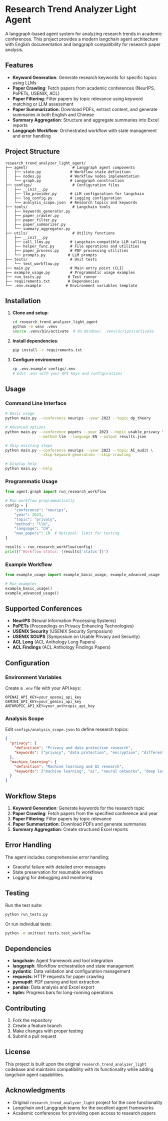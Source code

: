 # Research Trend Analyzer Light Agent

A langgraph-based agent system for analyzing research trends in academic conferences. This project provides a modern langchain agent architecture with English documentation and langgraph compatibility for research paper analysis.

## Features

- **Keyword Generation**: Generate research keywords for specific topics using LLMs
- **Paper Crawling**: Fetch papers from academic conferences (NeurIPS, PoPETs, USENIX, ACL)
- **Paper Filtering**: Filter papers by topic relevance using keyword matching or LLM assessment
- **Paper Summarization**: Download PDFs, extract content, and generate summaries in both English and Chinese
- **Summary Aggregation**: Structure and aggregate summaries into Excel reports
- **Langgraph Workflow**: Orchestrated workflow with state management and error handling

## Project Structure

```
research_trend_analyzer_light_agent/
├── agent/                    # Langgraph agent components
│   ├── state.py             # Workflow state definition
│   ├── nodes.py             # Workflow nodes implementation
│   └── graph.py             # Langgraph construction
├── configs/                  # Configuration files
│   ├── __init__.py
│   ├── llm_provider.py      # LLM configuration for langchain
│   ├── log_config.py        # Logging configuration
│   └── analysis_scope.json  # Research topics and keywords
├── tools/                    # Langchain tools
│   ├── keywords_generator.py
│   ├── paper_crawler.py
│   ├── paper_filter.py
│   ├── paper_summarizer.py
│   └── summary_aggregator.py
├── utils/                    # Utility functions
│   ├── __init__.py
│   ├── call_llms.py         # Langchain-compatible LLM calling
│   ├── helper_func.py       # File operations and utilities
│   ├── paper_process.py     # PDF processing utilities
│   └── prompts.py          # LLM prompts
├── tests/                   # Unit tests
│   └── test_workflow.py
├── main.py                  # Main entry point (CLI)
├── example_usage.py         # Programmatic usage examples
├── run_tests.py            # Test runner
├── requirements.txt        # Dependencies
└── .env.example           # Environment variables template
```

## Installation

1. **Clone and setup**:
   ```bash
   cd research_trend_analyzer_light_agent
   python -m venv .venv
   source .venv/bin/activate  # On Windows: .venv\Scripts\activate
   ```

2. **Install dependencies**:
   ```bash
   pip install -r requirements.txt
   ```

3. **Configure environment**:
   ```bash
   cp .env.example configs/.env
   # Edit .env with your API keys and configurations
   ```

## Usage

### Command Line Interface

```bash
# Basic usage
python main.py --conference neurips --year 2023 --topic dp_theory

# Advanced options
python main.py --conference popets --year 2023 --topic usable_privacy \
               --method llm --language EN --output results.json

# Skip existing steps
python main.py --conference neurips --year 2023 --topic AI_audit \
               --skip-keyword-generation --skip-crawling

# Display help
python main.py --help
```

### Programmatic Usage

```python
from agent.graph import run_research_workflow

# Run workflow programmatically
config = {
    "conference": "neurips",
    "year": 2023,
    "topic": "privacy",
    "method": "llm",
    "language": "CH",
    "max_papers": 10  # Optional: limit for testing
}

results = run_research_workflow(config)
print(f"Workflow status: {results['status']}")
```

### Example Workflow

```python
from example_usage import example_basic_usage, example_advanced_usage

# Run examples
example_basic_usage()
example_advanced_usage()
```

## Supported Conferences

- **NeurIPS** (Neural Information Processing Systems)
- **PoPETs** (Proceedings on Privacy Enhancing Technologies)
- **USENIX Security** (USENIX Security Symposium)
- **USENIX SOUPS** (Symposium on Usable Privacy and Security)
- **ACL Long** (ACL Anthology Long Papers)
- **ACL Findings** (ACL Anthology Findings Papers)

## Configuration

### Environment Variables

Create a `.env` file with your API keys:

```env
OPENAI_API_KEY=your_openai_api_key
GEMINI_API_KEY=your_gemini_api_key
ANTHROPIC_API_KEY=your_anthropic_api_key
```

### Analysis Scope

Edit `configs/analysis_scope.json` to define research topics:

```json
{
  "privacy": {
    "definition": "Privacy and data protection research",
    "keywords": ["privacy", "data protection", "encryption", "differential privacy"]
  },
  "machine_learning": {
    "definition": "Machine learning and AI research",
    "keywords": ["machine learning", "ai", "neural networks", "deep learning"]
  }
}
```

## Workflow Steps

1. **Keyword Generation**: Generate keywords for the research topic
2. **Paper Crawling**: Fetch papers from the specified conference and year
3. **Paper Filtering**: Filter papers by topic relevance
4. **Paper Summarization**: Download PDFs and generate summaries
5. **Summary Aggregation**: Create structured Excel reports

## Error Handling

The agent includes comprehensive error handling:
- Graceful failure with detailed error messages
- State preservation for resumable workflows
- Logging for debugging and monitoring

## Testing

Run the test suite:

```bash
python run_tests.py
```

Or run individual tests:

```bash
python -m unittest tests.test_workflow
```

## Dependencies

- **langchain**: Agent framework and tool integration
- **langgraph**: Workflow orchestration and state management
- **pydantic**: Data validation and configuration management
- **requests**: HTTP requests for paper crawling
- **pymupdf**: PDF parsing and text extraction
- **pandas**: Data analysis and Excel export
- **tqdm**: Progress bars for long-running operations

## Contributing

1. Fork the repository
2. Create a feature branch
3. Make changes with proper testing
4. Submit a pull request

## License

This project is built upon the original `research_trend_analyzer_light` codebase and maintains compatibility with its functionality while adding langchain agent capabilities.

## Acknowledgments

- Original `research_trend_analyzer_light` project for the core functionality
- Langchain and Langgraph teams for the excellent agent frameworks
- Academic conferences for providing open access to research papers